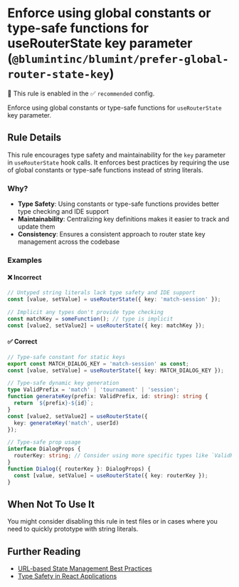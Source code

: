 # Enforce using global constants or type-safe functions for useRouterState key parameter (`@blumintinc/blumint/prefer-global-router-state-key`)

💼 This rule is enabled in the ✅ `recommended` config.

<!-- end auto-generated rule header -->

Enforce using global constants or type-safe functions for `useRouterState` key parameter.

## Rule Details

This rule encourages type safety and maintainability for the `key` parameter in `useRouterState` hook calls. It enforces best practices by requiring the use of global constants or type-safe functions instead of string literals.

### Why?

- **Type Safety**: Using constants or type-safe functions provides better type checking and IDE support
- **Maintainability**: Centralizing key definitions makes it easier to track and update them
- **Consistency**: Ensures a consistent approach to router state key management across the codebase

### Examples

#### ❌ Incorrect

```typescript
// Untyped string literals lack type safety and IDE support
const [value, setValue] = useRouterState({ key: 'match-session' });

// Implicit any types don't provide type checking
const matchKey = someFunction(); // type is implicit
const [value2, setValue2] = useRouterState({ key: matchKey });
```

#### ✅ Correct

```typescript
// Type-safe constant for static keys
export const MATCH_DIALOG_KEY = 'match-session' as const;
const [value, setValue] = useRouterState({ key: MATCH_DIALOG_KEY });

// Type-safe dynamic key generation
type ValidPrefix = 'match' | 'tournament' | 'session';
function generateKey(prefix: ValidPrefix, id: string): string {
  return `${prefix}-${id}`;
}
const [value2, setValue2] = useRouterState({
  key: generateKey('match', userId)
});

// Type-safe prop usage
interface DialogProps {
  routerKey: string; // Consider using more specific types like `ValidPrefix`
}
function Dialog({ routerKey }: DialogProps) {
  const [value, setValue] = useRouterState({ key: routerKey });
}
```

## When Not To Use It

You might consider disabling this rule in test files or in cases where you need to quickly prototype with string literals.

## Further Reading

- [URL-based State Management Best Practices](https://example.com)
- [Type Safety in React Applications](https://example.com)
